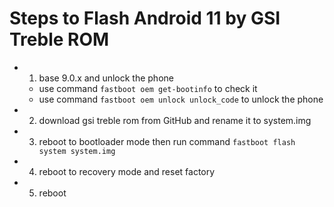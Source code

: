 # Steps to Flash Android 11 by GSI Treble ROM

- 1. base 9.0.x and unlock the phone
    - use command `fastboot oem get-bootinfo` to check it
    - use command `fastboot oem unlock unlock_code` to unlock the phone 
- 2. download gsi treble rom from GitHub and rename it to system.img
- 3. reboot to bootloader mode then run command `fastboot flash system system.img`
- 4. reboot to recovery mode and reset factory
- 5. reboot
